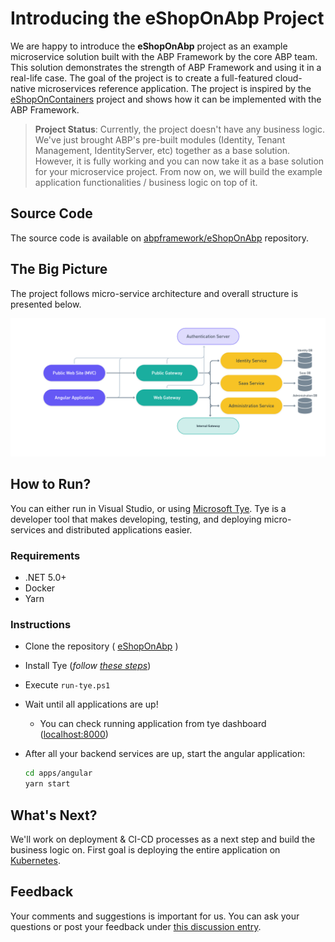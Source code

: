 # Introducing the eShopOnAbp Project

We are happy to introduce the **eShopOnAbp** project as an example microservice solution built with the ABP Framework by the core ABP team. This solution demonstrates the strength of ABP Framework and using it in a real-life case. The goal of the project is to create a full-featured cloud-native microservices reference application. The project is inspired by the [eShopOnContainers](https://github.com/dotnet-architecture/eShopOnContainers) project and shows how it can be implemented with the ABP Framework.

> **Project Status**: Currently, the project doesn't have any business logic. We've just brought ABP's pre-built modules (Identity, Tenant Management, IdentityServer, etc) together as a base solution. However, it is fully working and you can now take it as a base solution for your microservice project. From now on, we will build the example application functionalities / business logic on top of it.

## Source Code

The source code is available on [abpframework/eShopOnAbp](https://github.com/abpframework/eShopOnAbp) repository.

## The Big Picture

The project follows micro-service architecture and overall structure is presented below.

![eShopOnAbp Overall Solution](images/eShopOnAbp-Overall-Solution.png)

## How to Run?

You can either run in Visual Studio, or using [Microsoft Tye](https://github.com/dotnet/tye). Tye is a developer tool that makes developing, testing, and deploying micro-services and distributed applications easier.

 ### Requirements

- .NET 5.0+
- Docker
- Yarn

### Instructions

- Clone the repository ( [eShopOnAbp](https://github.com/abpframework/eShopOnAbp) )

- Install Tye (*follow [these steps](https://github.com/dotnet/tye/blob/main/docs/getting_started.md#installing-tye)*)

- Execute `run-tye.ps1`

- Wait until all applications are up!

  - You can check running application from tye dashboard ([localhost:8000](http://127.0.0.1:8000/))

- After all your backend services are up, start the angular application:

  ```bash
  cd apps/angular
  yarn start
  ```

## What's Next?

We'll work on deployment & CI-CD processes as a next step and build the business logic on. First goal is deploying the entire application on [Kubernetes](https://kubernetes.io/).

## Feedback

Your comments and suggestions is important for us. You can ask your questions or post your feedback under [this discussion entry](https://github.com/abpframework/abp/discussions/XXXX).
